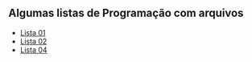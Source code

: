 <h2>Algumas listas de Programação com arquivos </h2>

- <a href= "https://github.com/AylaRodrigues/ProgComArquivos/tree/main/Lista%2001-%20Arquivos%20de%20Texto">Lista 01<a/>
- <a href= "https://github.com/AylaRodrigues/ProgComArquivos/tree/main/Lista%2002-%20Arquivos%20Bin%C3%A1rios">Lista 02<a/>
- <a href= "[https://github.com/AylaRodrigues/ProgComArquivos/tree/main/Lista%2001-%20Arquivos%20de%20Texto](https://github.com/AylaRodrigues/ProgComArquivos/tree/main/Lista%2004-%20Estrutura%C3%A7%C3%A3o%20de%20Arquivos%20bin%C3%A1rios)">Lista 04<a/>
 
